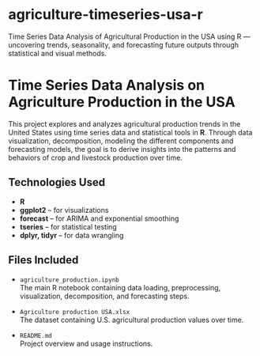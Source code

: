 # agriculture-timeseries-usa-r
Time Series Data Analysis of Agricultural Production in the USA using R — uncovering trends, seasonality, and forecasting future outputs through statistical and visual methods.

# Time Series Data Analysis on Agriculture Production in the USA
This project explores and analyzes agricultural production trends in the United States using time series data and statistical tools in **R**. 
Through data visualization, decomposition, modeling the different components and forecasting models, the goal is to derive insights into the patterns and behaviors of crop and livestock production over time.

## Technologies Used

- **R**
- **ggplot2** – for visualizations  
- **forecast** – for ARIMA and exponential smoothing  
- **tseries** – for statistical testing  
- **dplyr, tidyr** – for data wrangling
  
## Files Included
- `agriculture_production.ipynb`  
  The main R notebook containing data loading, preprocessing, visualization, decomposition, and forecasting steps.
  
- `Agriculture production USA.xlsx`  
  The dataset containing U.S. agricultural production values over time.

- `README.md`  
  Project overview and usage instructions.
